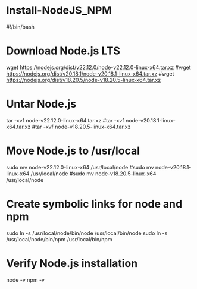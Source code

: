 # Install-NodeJS_NPM

#!/bin/bash

# Download Node.js LTS 
wget https://nodejs.org/dist/v22.12.0/node-v22.12.0-linux-x64.tar.xz
#wget https://nodejs.org/dist/v20.18.1/node-v20.18.1-linux-x64.tar.xz
#wget https://nodejs.org/dist/v18.20.5/node-v18.20.5-linux-x64.tar.xz 


# Untar Node.js
tar -xvf node-v22.12.0-linux-x64.tar.xz
#tar -xvf node-v20.18.1-linux-x64.tar.xz
#tar -xvf node-v18.20.5-linux-x64.tar.xz


# Move Node.js to /usr/local
sudo mv node-v22.12.0-linux-x64 /usr/local/node
#sudo mv node-v20.18.1-linux-x64 /usr/local/node
#sudo mv node-v18.20.5-linux-x64 /usr/local/node


# Create symbolic links for node and npm
sudo ln -s /usr/local/node/bin/node /usr/local/bin/node
sudo ln -s /usr/local/node/bin/npm /usr/local/bin/npm

# Verify Node.js installation
node -v
npm -v
